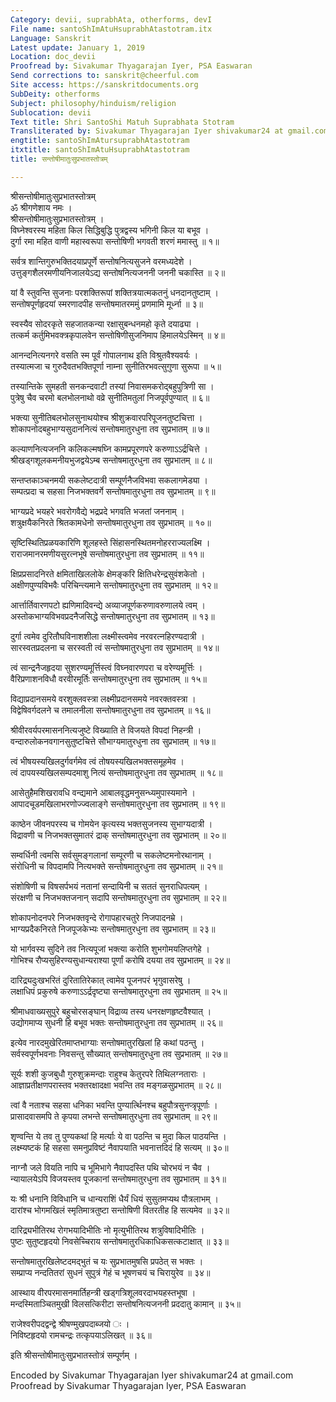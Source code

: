 ```yaml
---
Category: devii, suprabhAta, otherforms, devI
File name: santoShImAtuHsuprabhAtastotram.itx
Language: Sanskrit
Latest update: January 1, 2019
Location: doc_devii
Proofread by: Sivakumar Thyagarajan Iyer, PSA Easwaran
Send corrections to: sanskrit@cheerful.com
Site access: https://sanskritdocuments.org
SubDeity: otherforms
Subject: philosophy/hinduism/religion
Sublocation: devii
Text title: Shri SantoShi Matuh Suprabhata Stotram
Transliterated by: Sivakumar Thyagarajan Iyer shivakumar24 at gmail.com
engtitle: santoShImAtursuprabhAtastotram
itxtitle: santoShImAtuHsuprabhAtastotram
title: सन्तोषीमातुःसुप्रभातस्तोत्रम्

---
```

  
 श्रीसन्तोषीमातुःसुप्रभातस्तोत्रम्   
ॐ श्रीगणेशाय नमः ।  
श्रीसन्तोषीमातुःसुप्रभातस्तोत्रम् ।  
विघ्नेश्वरस्य महिता किल सिद्धिबुद्धि पुत्रद्वस्य भगिनी किल या बभूव ।  
दुर्गा रमा महित वाणी महास्वरूपा सन्तोषिणी भगवती शरणं ममास्तु ॥ १॥  
  
सर्वत्र शान्तिगुरुभक्तिदयाप्रपूर्णे सन्तोषनित्यसुजने वरमध्यदेशे ।  
उत्तुङ्गशैलरमणीयनिजालयेऽद्य सन्तोषनित्यजननी जननी चकास्ति ॥ २॥  
  
यां वै स्तुवन्ति सुजनाः परशक्तिरूपां शक्तित्रयात्मकतनुं धनदानतुष्टाम् ।  
सन्तोषपूर्णहृदयां स्मरणादपीह सन्तोषमातरममुं प्रणमामि मूर्ध्ना ॥ ३॥  
  
स्वस्यैव सोदरकृते सहजातकन्या रक्षासुबन्धनमहो कृते दयाढ्या ।  
तत्कर्म कर्तुमिभवक्त्रकृपालवेन सन्तोषिणीसुजनिमाप हिमालयेऽस्मिन् ॥ ४॥  
  
आनन्दनित्यनगरे वसति स्म पूर्वं गोपालनाथ इति विश्रुतवैश्यवर्यः ।  
तस्यात्मजा च गुरुदैवतभक्तिपूर्णा नाम्ना सुनीतिरभवत्सुगुणा सुरूपा ॥ ५॥  
  
तस्यान्तिके सुमहती सनकन्दवाटी तस्यां निवासमकरोद्बहुपुत्रिणी सा ।  
पुत्रेषु चैव चरमो बलभोलनाथो वव्रे सुनीतिमतुलां निजपूर्वपुण्यात् ॥ ६॥  
  
भक्त्या सुनीतिबलभोलसुनाथयोश्च श्रीशुक्रवारपरिपूजनतुष्टचित्ता ।  
शोकापनोदबहुभाग्यसुदाननित्यं सन्तोषमातुरधुना तव सुप्रभातम् ॥ ७॥  
  
कल्याणनित्यजननि कलिकल्मषघ्नि कामप्रपूरणपरे करुणाऽऽर्द्रचित्ते ।  
श्रीखड्गशूलकमनीयभुजद्वयेऽम्ब सन्तोषमातुरधुना तव सुप्रभातम् ॥ ८॥  
  
सन्तप्तकाञ्चनमयी सकलेष्टदात्री सम्पूर्णनैजविभवा सकलागमेड्या ।  
सम्पत्प्रदा च सहसा निजभक्तवर्गे सन्तोषमातुरधुना तव सुप्रभातम् ॥ ९॥  
  
भाग्यप्रदे भयहरे भवरोगवैद्ये भद्रप्रदे भगवति भजतां जननाम् ।  
शत्रुक्षयैकनिरते श्रितकामधेनो सन्तोषमातुरधुना तव सुप्रभातम् ॥ १०॥  
  
सृष्टिस्थितिप्रळयकारिणि शूलहस्ते सिंहासनस्थितमनोहरराज्यलक्ष्मि ।  
राराजमानरमणीयसुरत्नभूषे सन्तोषमातुरधुना तव सुप्रभातम् ॥ ११॥  
  
क्षिप्रप्रसादनिरते क्षमिताखिललोके क्षेमङ्करि क्षितिधरेन्द्रसुवंशकेतो ।  
अक्षीणपुण्यविभवैः परिचिन्त्यमाने सन्तोषमातुरधुना तव सुप्रभातम् ॥ १२॥  
  
आर्त्तार्तिवारणपटो ह्यणिमादिवन्द्ये अव्याजपूर्णकरुणावरुणालये त्वम् ।  
अस्तोकभाग्यविभवप्रदनैजसिद्धे सन्तोषमातुरधुना तव सुप्रभातम् ॥ १३॥  
  
दुर्गा त्वमेव दुरितौघविनाशशीला लक्ष्मीस्त्वमेव नरवरत्नहिरण्यदात्री ।  
सारस्वतप्रदलना च सरस्वती त्वं सन्तोषमातुरधुना तव सुप्रभातम् ॥ १४॥  
  
त्वं सान्द्रनैजहृदया सुशरण्यमूर्त्तिस्त्वं विघ्नवारणपरा च वरेण्यमूर्त्तिः ।  
वैरिप्रणाशनविधौ वरवीरमूर्तिः सन्तोषमातुरधुना तव सुप्रभातम् ॥ १५॥  
  
विद्याप्रदानसमये वरशुक्लवस्त्रा लक्ष्मीप्रदानसमये नवरक्तवस्त्रा ।  
विद्वेषिवर्गदलने च तमालनीला सन्तोषमातुरधुना तव सुप्रभातम् ॥ १६॥  
  
श्रीवीरवर्यपरमासननित्यजुष्टे विख्याति ते विजयते विपदां निहन्त्री ।  
वन्दारुलोकनवगानसुतुष्टचित्ते सौभाग्यमातुरधुना तव सुप्रभातम् ॥ १७॥  
  
त्वं भीषयस्यखिलदुर्गवर्गमेव त्वं तोषयस्यखिलभक्तसमूहमेव ।  
त्वं दापयस्यखिलसम्पदमाशु नित्यं सन्तोषमातुरधुना तव सुप्रभातम् ॥ १८॥  
  
आसेतुहैमशिखरावधि वन्द्यमाने आबालवृद्धमनुसन्ध्यमुपास्यमाने ।  
आपादचूडमखिलाभरणोज्ज्वलाङ्गे सन्तोषमातुरधुना तव सुप्रभातम् ॥ १९॥  
  
काष्ठेन जीवनपरस्य च गोमयेन कृत्यस्य भक्तसुजनस्य सुभाग्यदात्री ।  
विद्रावणी च निजभक्तसुमातरं द्राक् सन्तोषमातुरधुना तव सुप्रभातम् ॥ २०॥  
  
सम्वर्धिनी त्वमसि सर्वसुमङ्गलानां सम्पूरणी च सकलेष्टमनोरथानाम् ।  
संरोधिनी च विपदामपि नित्यभक्ते सन्तोषमातुरधुना तव सुप्रभातम् ॥ २१॥  
  
संशोषिणी च विषसर्पभयं नतानां सन्दायिनी च सततं सुनराधिपत्यम् ।  
संरक्षणी च निजभक्तजनान् सदापि सन्तोषमातुरधुना तव सुप्रभातम् ॥ २२॥  
  
शोकापनोदनपरे निजभक्तवृन्दे रोगापहारचतुरे निजपादनम्रे ।  
भाग्यप्रदैकनिरते निजपूजकेभ्यः सन्तोषमातुरधुना तव सुप्रभातम् ॥ २३॥  
  
यो भार्गवस्य सुदिने तव नित्यपूजां भक्त्या करोति शुभगोमयलिप्तगेहे ।  
गोभिश्च रौप्यसुहिरण्यसुधान्यराश्या पूर्णां करोषि दयया तव सुप्रभातम् ॥ २४॥  
  
दारिद्र्यदुःखभरितं दुरितातिरेकात् त्वामेव पूजनपरं भृगुवासरेषु ।  
लक्षाधिपं प्रकुरुषे करुणाऽऽर्द्रदृष्ट्या सन्तोषमातुरधुना तव सुप्रभातम् ॥ २५॥  
  
श्रीमाधवाख्यसुपुरे बहुचोरसङ्घान् विद्राव्य तस्य धनरक्षणहृष्टवैश्यात् ।  
उद्योगमाप्य सुधनी हि बभूव भक्तः सन्तोषमातुरधुना तव सुप्रभातम् ॥ २६॥  
  
इत्येव नारदमुखेरितमाप्तभाग्याः सन्तोषमातुरखिलां हि कथां पठन्तु ।  
सर्वस्वपूर्णभवनाः निवसन्तु सौख्यात् सन्तोषमातुरधुना तव सुप्रभातम् ॥ २७॥  
  
सूर्यः शशी कुजबुधौ गुरुशुक्रमन्दाः राहुश्च केतुरपरे तिथिलग्नताराः ।  
आज्ञाप्रतीक्षणपरास्तव भक्तरक्षादक्षा भवन्ति तव मङ्गळसुप्रभातम् ॥ २८॥  
  
त्वां वै नताश्च सहसा धनिका भवन्ति पुण्यार्त्थिनश्च बहुपौत्रसुनप्त्रृपूर्णाः ।  
प्रासादवासमपि ते कृपया लभन्ते सन्तोषमातुरधुना तव सुप्रभातम् ॥ २९॥  
  
शृण्वन्ति ये तव तु पुण्यकथां हि मर्त्याः ये वा पठन्ति च मुदा किल पाठयन्ति ।  
लक्ष्म्यष्टकं हि सहसा समनुप्रविष्टं नैवापयाति भवनात्तदिदं हि सत्यम् ॥ ३०॥  
  
नाग्नौ जले वियति नापि च भूमिभागे नैवापदस्ति पथि चोरभयं न चैव ।  
न्यायालयेऽपि विजयस्तव पूजकानां सन्तोषमातुरधुना तव सुप्रभातम् ॥ ३१॥  
  
यः श्री धनानि विविधानि च धान्यराशिं धैर्यं धियं सुसुतमप्यथ पौत्रलाभम् ।  
दारांश्च भोगमखिलं स्मृतिमात्रतुष्टा सन्तोषिणी वितरतीह हि सत्यमेव ॥ ३२॥  
  
दारिद्र्यभीतिरथ रोगभयादिभीतिः नो मृत्युभीतिरथ शत्रुविषादिभीतिः ।  
पुष्टः सुतुष्टहृदयो निवसेच्चिराय सन्तोषमातुरधिकाधिकसत्कटाक्षात् ॥ ३३॥  
  
सन्तोषमातुरखिलेष्टदमद्भुतं च यः सुप्रभातमुषसि प्रपठेत् स भक्तः ।  
सम्प्राप्य नन्दतितरां सुधनं सुपुत्रं गेहं च भूषणचयं च चिरायुरेव ॥ ३४॥  
  
आस्थाय वीरपरमासनमार्तिहन्त्री खड्गत्रिशूलवरदाभयहस्तभूषा ।  
मन्दस्मिताञ्चितमुखी विलसत्किरीटा सन्तोषनित्यजननी प्रददातु कामान् ॥ ३५॥  
  
राजेश्वरीपदद्वन्द्वे श्रीषण्मुखपदाब्जयो ः ।  
निविष्टहृदयो रामचन्द्रः तत्कृपयाऽलिखत् ॥ ३६॥  
  
इति श्रीसन्तोषीमातुःसुप्रभातस्तोत्रं सम्पूर्णम् ।  
  
  
Encoded by Sivakumar Thyagarajan Iyer shivakumar24 at gmail.com  
Proofread by Sivakumar Thyagarajan Iyer, PSA Easwaran  
  
